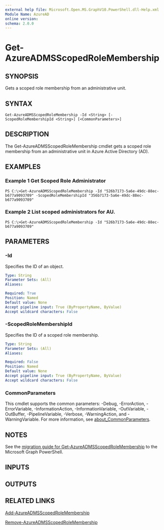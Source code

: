 ```yaml
---
external help file: Microsoft.Open.MS.GraphV10.PowerShell.dll-Help.xml
Module Name: AzureAD
online version:
schema: 2.0.0
---
```


# Get-AzureADMSScopedRoleMembership

## SYNOPSIS
Gets a scoped role membership from an administrative unit.

## SYNTAX

```
Get-AzureADMSScopedRoleMembership -Id <String> [-ScopedRoleMembershipId <String>] [<CommonParameters>]
```

## DESCRIPTION
The Get-AzureADMSScopedRoleMembership cmdlet gets a scoped role membership from an administrative unit in Azure Active Directory (AD).

## EXAMPLES

### Example 1 Get Scoped Role Administrator
```
PS C:\>Get-AzureADMSScopedRoleMembership -Id "526b7173-5a6e-49dc-88ec-b677a9093709" -ScopedRoleMembershipId "356b7173-5a6e-49dc-88ec-b677a9093709"
```

### Example 2 List scoped administrators for AU.
```
PS C:\>Get-AzureADMSScopedRoleMembership -Id "526b7173-5a6e-49dc-88ec-b677a9093709"
```

## PARAMETERS

### -Id
Specifies the ID of an object.

```yaml
Type: String
Parameter Sets: (All)
Aliases:

Required: True
Position: Named
Default value: None
Accept pipeline input: True (ByPropertyName, ByValue)
Accept wildcard characters: False
```

### -ScopedRoleMembershipId
Specifies the ID of a scoped role membership.

```yaml
Type: String
Parameter Sets: (All)
Aliases:

Required: False
Position: Named
Default value: None
Accept pipeline input: True (ByPropertyName, ByValue)
Accept wildcard characters: False
```

### CommonParameters
This cmdlet supports the common parameters: -Debug, -ErrorAction, -ErrorVariable, -InformationAction, -InformationVariable, -OutVariable, -OutBuffer, -PipelineVariable, -Verbose, -WarningAction, and -WarningVariable. For more information, see [about_CommonParameters](http://go.microsoft.com/fwlink/?LinkID=113216).

## NOTES

See the [migration guide for Get-AzureADMSScopedRoleMembership](./migrate/Get-AzureADMSScopedRoleMembership.md) to the Microsoft Graph PowerShell.

## INPUTS

## OUTPUTS

## RELATED LINKS

[Add-AzureADMSScopedRoleMembership](Add-AzureADMSScopedRoleMembership.md)

[Remove-AzureADMSScopedRoleMembership](Remove-AzureADMSScopedRoleMembership.md)

